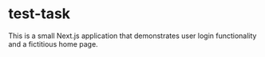 # test-task
This is a small Next.js application that demonstrates user login functionality and a fictitious home page.
